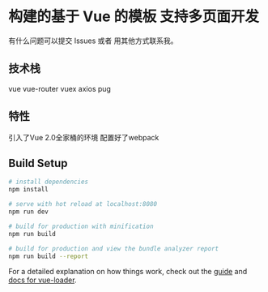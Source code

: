 # 构建的基于 Vue 的模板  支持多页面开发
  有什么问题可以提交 Issues 或者 用其他方式联系我。

## 技术栈
   vue
   vue-router
   vuex
   axios
   pug

## 特性
   引入了Vue 2.0全家桶的环境
   配置好了webpack

## Build Setup

``` bash
# install dependencies
npm install

# serve with hot reload at localhost:8080
npm run dev

# build for production with minification
npm run build

# build for production and view the bundle analyzer report
npm run build --report
```

For a detailed explanation on how things work, check out the [guide](http://vuejs-templates.github.io/webpack/) and [docs for vue-loader](http://vuejs.github.io/vue-loader).

